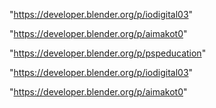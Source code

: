 "https://developer.blender.org/p/iodigital03"

"https://developer.blender.org/p/aimakot0"

 
"https://developer.blender.org/p/pspeducation"


"https://developer.blender.org/p/iodigital03"


"https://developer.blender.org/p/aimakot0"


 
